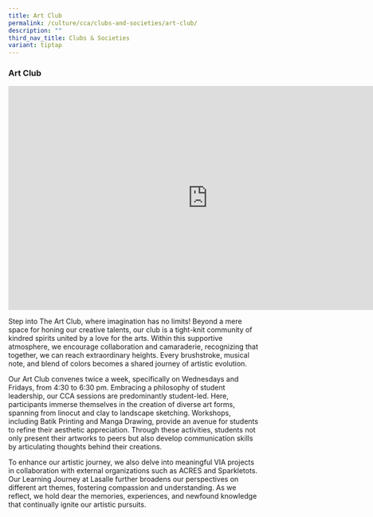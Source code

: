 ```yaml
---
title: Art Club
permalink: /culture/cca/clubs-and-societies/art-club/
description: ""
third_nav_title: Clubs & Societies
variant: tiptap
---
```

<h3><strong>Art Club</strong></h3><div class="iframe-wrapper"><iframe height="450" width="800" allowfullscreen="true" frameborder="0" src="https://www.youtube.com/embed/cH4cwI4vmLw"></iframe></div><p>Step into The Art Club, where imagination has no limits! Beyond a mere space for honing our creative talents, our club is a tight-knit community of kindred spirits united by a love for the arts. Within this supportive atmosphere, we encourage collaboration and camaraderie, recognizing that together, we can reach extraordinary heights. Every brushstroke, musical note, and blend of colors becomes a shared journey of artistic evolution.</p><p>Our Art Club convenes twice a week, specifically on Wednesdays and Fridays, from 4:30 to 6:30 pm. Embracing a philosophy of student leadership, our CCA sessions are predominantly student-led. Here, participants immerse themselves in the creation of diverse art forms, spanning from linocut and clay to landscape sketching. Workshops, including Batik Printing and Manga Drawing, provide an avenue for students to refine their aesthetic appreciation. Through these activities, students not only present their artworks to peers but also develop communication skills by articulating thoughts behind their creations.</p><p>To enhance our artistic journey, we also delve into meaningful VIA projects in collaboration with external organizations such as ACRES and Sparkletots. Our Learning Journey at Lasalle further broadens our perspectives on different art themes, fostering compassion and understanding. As we reflect, we hold dear the memories, experiences, and newfound knowledge that continually ignite our artistic pursuits.</p>